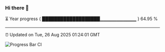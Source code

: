 ### Hi there 👋

⏳ Year progress { ███████████████████▁▁▁▁▁▁▁▁▁▁▁ } 64.95 %

---

⏰ Updated on Tue, 26 Aug 2025 01:24:01 GMT

![Progress Bar CI](https://github.com/JuvenileQ/Progress-Bar-CI/workflows/main/badge.svg)
